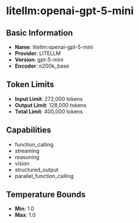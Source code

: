 # litellm:openai-gpt-5-mini

## Basic Information
- **Name**: litellm:openai-gpt-5-mini
- **Provider**: LITELLM
- **Version**: gpt-5-mini
- **Encoder**: o200k_base

## Token Limits
- **Input Limit**: 272,000 tokens
- **Output Limit**: 128,000 tokens
- **Total Limit**: 400,000 tokens

## Capabilities
- function_calling
- streaming
- reasoning
- vision
- structured_output
- parallel_function_calling


## Temperature Bounds
- **Min**: 1.0
- **Max**: 1.0





